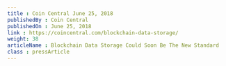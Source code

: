 ```yaml
---
title : Coin Central June 25, 2018
publishedBy : Coin Central
publishedOn : June 25, 2018
link : https://coincentral.com/blockchain-data-storage/
weight: 38
articleName : Blockchain Data Storage Could Soon Be The New Standard
class : pressArticle
---
```

